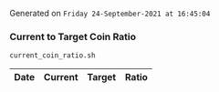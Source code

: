 Generated on `Friday 24-September-2021 at 16:45:04`

### Current to Target Coin Ratio
`current_coin_ratio.sh`

Date|Current|Target|Ratio
---|---|---|---
